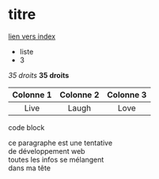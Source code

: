 # titre
[lien vers index](index.md)
* liste
* 3

*35 droits*
**35 droits**
  
Colonne 1 | Colonne 2 | Colonne 3
:----------:|:-----------:|:-----------:
Live | Laugh | Love

  code block 

  <p>ce paragraphe est une tentative <br>
  de développement web <br>
  toutes les infos se mélangent <br>
  dans ma tête </p>
